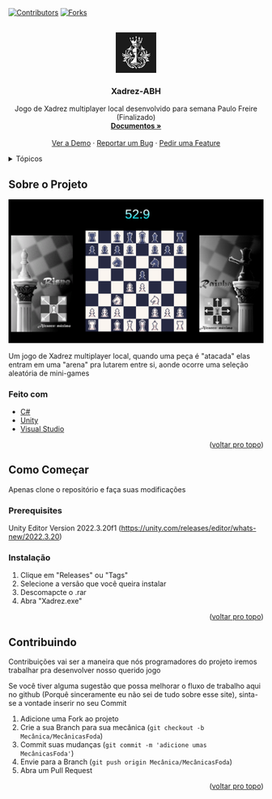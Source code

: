 <div id="top"></div>

[![Contributors][contributors-shield]][contributors-url]
[![Forks][forks-shield]][forks-url]


<!-- LOGO DO PROJETO -->
<br />
<div align="center">
  <a href="https://github.com/XcomfritaS2/Xadrez-ABH/">
    <img src="images/logo.png" alt="Logo" width="80" height="80">
  </a>

<h3 align="center">Xadrez-ABH</h3>

  <p align="center">
    Jogo de Xadrez multiplayer local desenvolvido para semana Paulo Freire (Finalizado)
    <br />
    <a href="https://github.com/XcomfritaS2/Xadrez-ABH/"><strong>Documentos »</strong></a>
    <br />
    <br />
    <a href="https://github.com/XcomfritaS2/Xadrez-ABH/">Ver a Demo</a>
    ·
    <a href="https://github.com/XcomfritaS2/Xadrez-ABH/issues">Reportar um Bug</a>
    ·
    <a href="https://github.com/XcomfritaS2/Xadrez-ABH/issues">Pedir uma Feature</a>
  </p>
</div>



<details>
  <summary>Tópicos</summary>
  <ol>
    <li>
      <a href="#about-the-project">Sobre o Projeto</a>
      <ul>
        <li><a href="#built-with">Feito com</a></li>
      </ul>
    </li>
    <li>
      <a href="#getting-started">Como Começar</a>
      <ul>
        <li><a href="#prerequisites">Pré-requisitos</a></li>
        <li><a href="#installation">Instalação</a></li>
         <li><a href="#contributing">Contribuindo</a></li>
      </ul>
    </li>
  </ol>
</details>




## Sobre o Projeto

[![Product Name Screen Shot][product-screenshot]](https://example.com)

 Um jogo de Xadrez multiplayer local, quando uma peça é "atacada" elas entram em uma "arena" pra lutarem entre si, aonde ocorre uma seleção aleatória de mini-games


 



### Feito com

* [C#](https://dotnet.microsoft.com/pt-br/languages/csharp)
* [Unity](https://unity.com/pt)
* [Visual Studio](https://visualstudio.microsoft.com/pt-br/)

<p align="right">(<a href="#top">voltar pro topo</a>)</p>



## Como Começar

Apenas clone o repositório e faça suas modificações

### Prerequisites

Unity Editor Version 2022.3.20f1 
(https://unity.com/releases/editor/whats-new/2022.3.20)

### Instalação

1. Clique em "Releases" ou "Tags"
2. Selecione a versão que você queira instalar
3. Descomapcte o .rar 
4. Abra "Xadrez.exe"

<p align="right">(<a href="#top">voltar pro topo</a>)</p>


## Contribuindo

Contribuições vai ser a maneira que nós programadores do projeto iremos trabalhar pra desenvolver nosso querido jogo

Se você tiver alguma sugestão que possa melhorar o fluxo de trabalho aqui no github (Porquê sinceramente eu não sei de tudo sobre esse site), sinta-se a vontade inserir no seu Commit

1. Adicione uma Fork ao projeto
2. Crie a sua Branch para sua mecânica (`git checkout -b Mecânica/MecânicasFoda`)
3. Commit suas mudanças (`git commit -m 'adicione umas MecânicasFoda'`)
4. Envie para a Branch (`git push origin Mecânica/MecânicasFoda`)
5. Abra um Pull Request

<p align="right">(<a href="#top">voltar pro topo</a>)</p>


<!-- https://www.markdownguide.org/basic-syntax/#reference-style-links -->
[contributors-shield]: https://img.shields.io/github/contributors/XcomfritaS2/Xadrez-ABH.svg?style=for-the-badge
[contributors-url]: https://github.com/XcomfritaS2/Xadrez-ABH/graphs/contributors
[forks-shield]: https://img.shields.io/github/forks/XcomfritaS2/Xadrez-ABH.svg?style=for-the-badge
[forks-url]: https://github.com/XcomfritaS2/Xadrez-ABH/network/members
[product-screenshot]: images/screenshot.png
